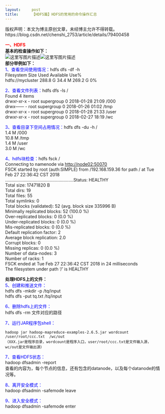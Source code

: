 ```yaml
---
layout:     post
title:      【HDFS篇】HDFS的常用的命令操作汇总
---
```

<div id="article_content" class="article_content clearfix csdn-tracking-statistics" data-pid="blog" data-mod="popu_307" data-dsm="post">
								<div class="article-copyright">
					版权声明：本文为博主原创文章，未经博主允许不得转载。					https://blog.csdn.net/chenshi_2753/article/details/79400458				</div>
								            <div id="content_views" class="markdown_views prism-atom-one-dark">
							<!-- flowchart 箭头图标 勿删 -->
							<svg xmlns="http://www.w3.org/2000/svg" style="display: none;"><path stroke-linecap="round" d="M5,0 0,2.5 5,5z" id="raphael-marker-block" style="-webkit-tap-highlight-color: rgba(0, 0, 0, 0);"></path></svg>
							<p><font color="red"><strong>一、HDFS</strong></font> <br>
<strong>基本的检查操作如下：</strong> <br>
<img src="https://img-blog.csdn.net/20180228155332242?watermark/2/text/aHR0cDovL2Jsb2cuY3Nkbi5uZXQvY2hlbnNoaV8yNzUz/font/5a6L5L2T/fontsize/400/fill/I0JBQkFCMA==/dissolve/70" alt="这里写图片描述" title=""><img src="https://img-blog.csdn.net/20180228155345508?watermark/2/text/aHR0cDovL2Jsb2cuY3Nkbi5uZXQvY2hlbnNoaV8yNzUz/font/5a6L5L2T/fontsize/400/fill/I0JBQkFCMA==/dissolve/70" alt="这里写图片描述" title=""> <br>
<strong>部分举例如下：</strong> <br>
<font color="blue">1、查看空间使用情况：</font>hdfs dfs -df -h <br>
Filesystem           Size    Used  Available  Use% <br>
hdfs://mycluster  288.8 G  34.4 M    269.2 G    0%</p>

<p><font color="blue">2、查看文件列表：</font>hdfs dfs -ls / <br>
Found 4 items <br>
drwxr-xr-x   - root supergroup          0 2018-01-28 21:09 /000 <br>
drwx——   - root supergroup          0 2018-01-26 01:02 /tmp <br>
drwxr-xr-x   - root supergroup          0 2018-01-28 21:33 /user <br>
drwxr-xr-x   - root supergroup          0 2018-02-27 18:19 /wc</p>

<p><font color="blue">3、查看目录下空间占用情况：</font>hdfs dfs -du -h / <br>
1.4 M   /000 <br>
10.8 M  /tmp <br>
1.4 M   /user <br>
3.0 M   /wc</p>

<p><font color="blue">4、hdfs块检查：</font>hdfs fsck / <br>
Connecting to namenode via <a href="http://node02:50070" rel="nofollow">http://node02:50070</a> <br>
FSCK started by root (auth:SIMPLE) from /192.168.159.36 for path / at Tue Feb 27 22:36:42 CST 2018 <br>
……………………………………………….Status: HEALTHY <br>
 Total size:    17471820 B <br>
 Total dirs:    19 <br>
 Total files:   55 <br>
 Total symlinks:        0 <br>
 Total blocks (validated):  52 (avg. block size 335996 B) <br>
 Minimally replicated blocks:   52 (100.0 %) <br>
 Over-replicated blocks:    0 (0.0 %) <br>
 Under-replicated blocks:   0 (0.0 %) <br>
 Mis-replicated blocks:     0 (0.0 %) <br>
 Default replication factor:    2 <br>
 Average block replication: 2.0 <br>
 Corrupt blocks:        0 <br>
 Missing replicas:      0 (0.0 %) <br>
 Number of data-nodes:      3 <br>
 Number of racks:       1 <br>
FSCK ended at Tue Feb 27 22:36:42 CST 2018 in 24 milliseconds <br>
The filesystem under path ‘/’ is HEALTHY</p>

<p><strong>处理HDFS上的文件：</strong> <br>
<font color="blue">5、创建和推送文件：</font> <br>
hdfs dfs -mkdir -p /tq/input <br>
hdfs dfs -put tq.txt /tq/input</p>

<p><font color="blue">6、删除hdfs上的文件：</font> <br>
hdfs dfs -rm 文件对应的路径</p>

<p><font color="blue">7、运行JAR程序包shell：</font></p>

<pre class="prettyprint"><code class=" hljs avrasm">hadoop jar hadoop-mapreduce-examples-<span class="hljs-number">2.6</span><span class="hljs-number">.5</span><span class="hljs-preprocessor">.jar</span> wordcount  /user/root/ccc<span class="hljs-preprocessor">.txt</span>  /wc/<span class="hljs-keyword">out</span>
（XXX<span class="hljs-preprocessor">.jar</span>是程序目录，wordcount是程序入口，user/root/ccc<span class="hljs-preprocessor">.txt</span>是文件输入源，wc/<span class="hljs-keyword">out</span>是文件输出源）</code></pre>

<p><font color="blue">7、查看HDFS状态：</font> <br>
hadoop dfsadmin -report <br>
查看的内容为，每个节点的信息，还有包含的datanode，以及每个datanode的情况等。</p>

<p><font color="blue">8、离开安全模式：</font> <br>
hadoop dfsadmin -safemode leave</p>

<p><font color="blue">9、进入安全模式：</font> <br>
hadoop dfsadmin -safemode enter </p>            </div>
						<link href="https://csdnimg.cn/release/phoenix/mdeditor/markdown_views-9e5741c4b9.css" rel="stylesheet">
                </div>